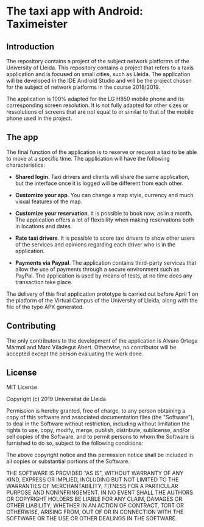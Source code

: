 # The taxi app with Android: Taximeister


## Introduction

The repository contains a project of the subject network platforms of the University of Lleida. This repository contains a project that refers to a taxis application and is focused on small cities, such as Lleida. The application will be developed in the IDE Android Studio and will be the project chosen for the subject of network platforms in the course 2018/2019.

The application is 100% adapted for the LG H850 mobile phone and its corresponding screen resolution. It is not fully adapted for other sizes or ressolutions of screens that are not equal to or similar to that of the mobile phone used in the project.


## The app

The final function of the application is to reserve or request a taxi to be able to move at a specific time. The application will have the following characteristics:

* **Shared login**. Taxi drivers and clients will share the same application, but the interface once it is logged will be different from each other.

* **Customize your app**. You can change a map style, currency and much visual features of the map.

* **Customize your reservation**. It is possible to book now, as in a month. The application offers a lot of flexibility when making reservations both in locations and dates.

* **Rate taxi drivers**. It is possible to score taxi drivers to show other users of the services and opinions regarding each driver who is in the application.

* **Payments via Paypal**. The application contains third-party services that allow the use of payments through a secure environment such as PayPal. The application is used by means of tests, at no time does any transaction take place.

The delivery of this first application prototype is carried out before April 1 on the platform of the Virtual Campus of the University of Lleida, along with the file of the type APK generated.


## Contributing
The only contributors to the development of the application is Alvaro Ortega Mármol and Marc Viladegut Abert. Otherwise, no contributor will be accepted except the person evaluating the work done.


## License
MIT License

Copyright (c) 2019 Universitat de Lleida

Permission is hereby granted, free of charge, to any person obtaining a copy
of this software and associated documentation files (the "Software"), to deal
in the Software without restriction, including without limitation the rights
to use, copy, modify, merge, publish, distribute, sublicense, and/or sell
copies of the Software, and to permit persons to whom the Software is
furnished to do so, subject to the following conditions:

The above copyright notice and this permission notice shall be included in all
copies or substantial portions of the Software.

THE SOFTWARE IS PROVIDED "AS IS", WITHOUT WARRANTY OF ANY KIND, EXPRESS OR
IMPLIED, INCLUDING BUT NOT LIMITED TO THE WARRANTIES OF MERCHANTABILITY,
FITNESS FOR A PARTICULAR PURPOSE AND NONINFRINGEMENT. IN NO EVENT SHALL THE
AUTHORS OR COPYRIGHT HOLDERS BE LIABLE FOR ANY CLAIM, DAMAGES OR OTHER
LIABILITY, WHETHER IN AN ACTION OF CONTRACT, TORT OR OTHERWISE, ARISING FROM,
OUT OF OR IN CONNECTION WITH THE SOFTWARE OR THE USE OR OTHER DEALINGS IN THE
SOFTWARE.
